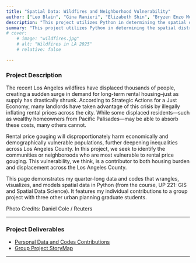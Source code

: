 ```yaml
---
title: "Spatial Data: Wildfires and Neighborhood Vulnerability" 
author: ["Leo Blain", "Gina Ranieri", "Elizabeth Shin", "Bryzen Enzo Morales"]
description: "This project utilizes Python in determining the spatial distribution of displacement vulnerability across Los Angeles." 
summary: "This project utilizes Python in determining the spatial distribution of vulnerability to displacement across neighborhoods in Los Angeles." 
# cover:
    # image: "wildfires.jpg"
    # alt: "Wildfires in LA 2025"
    # relative: false

---
```


### Project Description 

The recent Los Angeles wildfires have displaced thousands of people, creating a sudden surge in demand for long-term rental housing–just as supply has drastically shrunk. According to Strategic Actions for a Just Economy, many landlords have taken advantage of this crisis by illegally inflating rental prices across the city. While some displaced residents—such as wealthy homeowners from Pacific Palisades—may be able to absorb these costs, many others cannot.

Rental price gouging will disproportionately harm economically and demographically vulnerable populations, further deepening inequalities across Los Angeles County. In this project, we seek to identify the communities or neighboroods who are most vulnerable to rental price gouging. This vulnerability, we think, is a contributor to both housing burden and displacement across the Los Angeles County.

This page demonstrates my quarter-long data and codes that wrangles, visualizes, and models spatial data in Python (from the course, UP 221: GIS and Spatial Data Science). It features my individual contributions to a group project with three other urban planning graduate students.

Photo Credits: Daniel Cole / Reuters

---

### Project Deliverables

+ [Personal Data and Codes Contributions](https://github.com/bryzenmorales/UP221-bryzen)
+ [Group Project StoryMap](https://storymaps.arcgis.com/stories/df28d89ff7b647818ddf279ec3fd321f)

---
